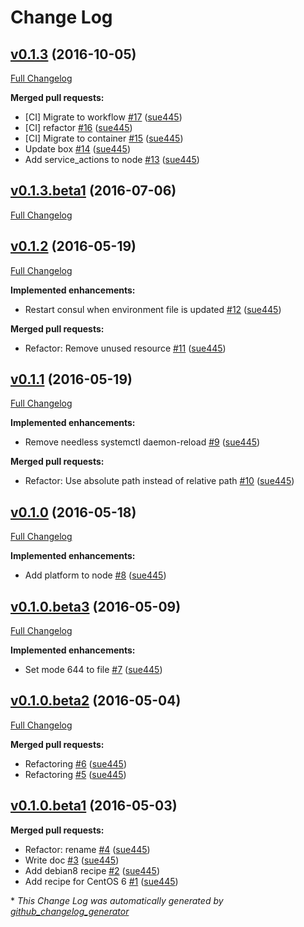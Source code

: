 # Change Log

## [v0.1.3](https://github.com/sue445/itamae-plugin-recipe-consul/tree/v0.1.3) (2016-10-05)
[Full Changelog](https://github.com/sue445/itamae-plugin-recipe-consul/compare/v0.1.3.beta1...v0.1.3)

**Merged pull requests:**

- \[CI\] Migrate to workflow [\#17](https://github.com/sue445/itamae-plugin-recipe-consul/pull/17) ([sue445](https://github.com/sue445))
- \[CI\] refactor [\#16](https://github.com/sue445/itamae-plugin-recipe-consul/pull/16) ([sue445](https://github.com/sue445))
- \[CI\] Migrate to container [\#15](https://github.com/sue445/itamae-plugin-recipe-consul/pull/15) ([sue445](https://github.com/sue445))
- Update box [\#14](https://github.com/sue445/itamae-plugin-recipe-consul/pull/14) ([sue445](https://github.com/sue445))
- Add service\_actions to node [\#13](https://github.com/sue445/itamae-plugin-recipe-consul/pull/13) ([sue445](https://github.com/sue445))

## [v0.1.3.beta1](https://github.com/sue445/itamae-plugin-recipe-consul/tree/v0.1.3.beta1) (2016-07-06)
[Full Changelog](https://github.com/sue445/itamae-plugin-recipe-consul/compare/v0.1.2...v0.1.3.beta1)

## [v0.1.2](https://github.com/sue445/itamae-plugin-recipe-consul/tree/v0.1.2) (2016-05-19)
[Full Changelog](https://github.com/sue445/itamae-plugin-recipe-consul/compare/v0.1.1...v0.1.2)

**Implemented enhancements:**

- Restart consul when environment file is updated [\#12](https://github.com/sue445/itamae-plugin-recipe-consul/pull/12) ([sue445](https://github.com/sue445))

**Merged pull requests:**

- Refactor: Remove unused resource [\#11](https://github.com/sue445/itamae-plugin-recipe-consul/pull/11) ([sue445](https://github.com/sue445))

## [v0.1.1](https://github.com/sue445/itamae-plugin-recipe-consul/tree/v0.1.1) (2016-05-19)
[Full Changelog](https://github.com/sue445/itamae-plugin-recipe-consul/compare/v0.1.0...v0.1.1)

**Implemented enhancements:**

- Remove needless systemctl daemon-reload [\#9](https://github.com/sue445/itamae-plugin-recipe-consul/pull/9) ([sue445](https://github.com/sue445))

**Merged pull requests:**

- Refactor: Use absolute path instead of relative path [\#10](https://github.com/sue445/itamae-plugin-recipe-consul/pull/10) ([sue445](https://github.com/sue445))

## [v0.1.0](https://github.com/sue445/itamae-plugin-recipe-consul/tree/v0.1.0) (2016-05-18)
[Full Changelog](https://github.com/sue445/itamae-plugin-recipe-consul/compare/v0.1.0.beta3...v0.1.0)

**Implemented enhancements:**

- Add platform to node [\#8](https://github.com/sue445/itamae-plugin-recipe-consul/pull/8) ([sue445](https://github.com/sue445))

## [v0.1.0.beta3](https://github.com/sue445/itamae-plugin-recipe-consul/tree/v0.1.0.beta3) (2016-05-09)
[Full Changelog](https://github.com/sue445/itamae-plugin-recipe-consul/compare/v0.1.0.beta2...v0.1.0.beta3)

**Implemented enhancements:**

- Set mode 644 to file [\#7](https://github.com/sue445/itamae-plugin-recipe-consul/pull/7) ([sue445](https://github.com/sue445))

## [v0.1.0.beta2](https://github.com/sue445/itamae-plugin-recipe-consul/tree/v0.1.0.beta2) (2016-05-04)
[Full Changelog](https://github.com/sue445/itamae-plugin-recipe-consul/compare/v0.1.0.beta1...v0.1.0.beta2)

**Merged pull requests:**

- Refactoring [\#6](https://github.com/sue445/itamae-plugin-recipe-consul/pull/6) ([sue445](https://github.com/sue445))
- Refactoring [\#5](https://github.com/sue445/itamae-plugin-recipe-consul/pull/5) ([sue445](https://github.com/sue445))

## [v0.1.0.beta1](https://github.com/sue445/itamae-plugin-recipe-consul/tree/v0.1.0.beta1) (2016-05-03)
**Merged pull requests:**

- Refactor: rename [\#4](https://github.com/sue445/itamae-plugin-recipe-consul/pull/4) ([sue445](https://github.com/sue445))
- Write doc [\#3](https://github.com/sue445/itamae-plugin-recipe-consul/pull/3) ([sue445](https://github.com/sue445))
- Add debian8 recipe [\#2](https://github.com/sue445/itamae-plugin-recipe-consul/pull/2) ([sue445](https://github.com/sue445))
- Add recipe for CentOS 6 [\#1](https://github.com/sue445/itamae-plugin-recipe-consul/pull/1) ([sue445](https://github.com/sue445))



\* *This Change Log was automatically generated by [github_changelog_generator](https://github.com/skywinder/Github-Changelog-Generator)*